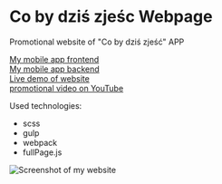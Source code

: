
# Co by dziś zjeśc Webpage

Promotional website of "Co by dziś zjeść" APP

[My mobile app frontend](https://github.com/Iwaniukooo11/co-by-dzis-zjesc-app)
<br>
[My mobile app backend](https://github.com/Iwaniukooo11/co-by-dzis-zjesc-api)
<br>
[Live demo of website](https://iwaniukooo11.github.io/app-webpage/)
<br>
[promotional video on YouTube](https://www.youtube.com/watch?v=sEZgtG3A0Uk)

Used technologies:
 - scss
 - gulp
 - webpack
 - fullPage.js 

![Screenshot of my website](https://user-images.githubusercontent.com/45974414/191629742-1e1f195d-1a1b-4319-9769-d57f23dfbd11.png)
